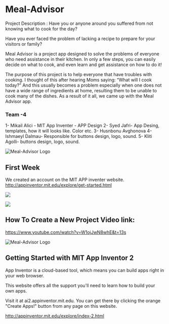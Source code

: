 # Meal-Advisor


Project Description :  Have you or anyone around you suffered from not knowing what to cook for the day? 

Have you ever faced the problem of lacking a recipe to prepare for your visitors or family?

Meal Advisor is a project app designed to solve the problems of everyone who need assistance in their kitchen. In only a few steps, you can easily decide on what to cook, and even learn and get assistance on how to do it!   

The purpose of this project is to help everyone that have troubles with cooking. I thought of this after hearing Moms saying: “What will I cook today?” And this usually becomes a problem especially when one does not have a wide range of ingredients at home, resulting them to be unable to cook many of the dishes. As a result of it all, we came up with the Meal Advisor app.

### Team -4
1-	Mikail Alici - MIT App Inventer - APP Design 
2-	Syed Jafri- App Desing, templates, how it will looks like. Color etc.
3-	Husnbonu Avghonova
4-	Ishmaeyl Dalmau- Responsible for buttons design, logo, sound.
5-  Kliti Agolli- buttons design, logo, sound.

![Meal-Advisor Logo](https://github.com/mikailalici/Meal-Advisor/blob/master/4-logo.jpg)

## First Week
We created an account on the MIT APP inventer website.  http://appinventor.mit.edu/explore/get-started.html


![](https://github.com/mikailalici/Meal-Advisor/blob/master/2%20name.jpg)

![](https://github.com/mikailalici/Meal-Advisor/blob/master/3%20MIT.jpg)

## How To Create a New Project Video link:

https://www.youtube.com/watch?v=W1ojJwN8whE&t=13s


![Meal-Advisor Logo](https://github.com/mikailalici/Meal-Advisor/blob/master/case.jpeg)



## Getting Started with MIT App Inventor 2

App Inventor is a cloud-based tool, which means you can build apps right in your web browser. 

This website offers all the support you'll need to learn how to build your own apps. 

Visit it at ai2.appinventor.mit.edu. You can get there by clicking the orange "Create Apps!" button from any page on this website.


http://appinventor.mit.edu/explore/index-2.html
